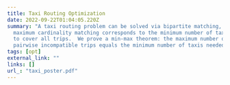 ```yaml
---
title: Taxi Routing Optimization
date: 2022-09-22T01:04:05.220Z
summary: "A taxi routing problem can be solved via bipartite matching, where a
  maximum cardinality matching corresponds to the minimum number of taxis needed
  to cover all trips.  We prove a min-max theorem: the maximum number of
  pairwise incompatible trips equals the minimum number of taxis needed."
tags: [opt]
external_link: ""
links: []
url_: "taxi_poster.pdf"
---
```

